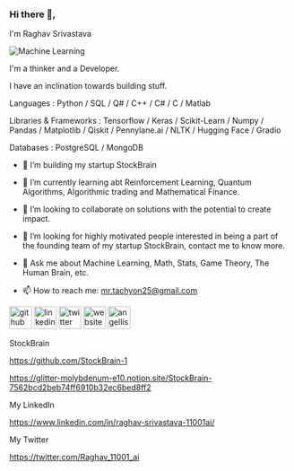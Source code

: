 ### Hi there 👋,

I'm Raghav Srivastava

![Machine Learning](https://pbs.twimg.com/profile_banners/1469129923004538884/1658736319/1500x500)

I'm a thinker and a Developer.

I have an inclination towards building stuff.

Languages : Python / SQL / Q# / C++ / C# / C / Matlab

Libraries & Frameworks : Tensorflow / Keras / Scikit-Learn / Numpy / Pandas / Matplotlib / Qiskit / Pennylane.ai /  NLTK / Hugging Face / Gradio

Databases : PostgreSQL / MongoDB 


- 🔭 I’m building my startup StockBrain 

- 🌱 I’m currently learning abt Reinforcement Learning, Quantum Algorithms, Algorithmic trading and Mathematical Finance.

- 👯 I’m looking to collaborate on solutions with the potential to create impact. 

- 🤔 I’m looking for highly motivated people interested in being a part of the founding team of my startup StockBrain, contact me to know more.

- 💬 Ask me about Machine Learning, Math, Stats, Game Theory, The Human Brain, etc. 
 
- 📫 How to reach me: mr.tachyon25@gmail.com 


[<img src='https://cdn.jsdelivr.net/npm/simple-icons@3.0.1/icons/github.svg' alt='github' height='40'>](https://github.com/https://github.com/RaghavSrivastava25) [<img src='https://cdn.jsdelivr.net/npm/simple-icons@3.0.1/icons/linkedin.svg' alt='linkedin' height='40'>](https://www.linkedin.com/in/raghav-srivastava-11001ai/) [<img src='https://cdn.jsdelivr.net/npm/simple-icons@3.0.1/icons/twitter.svg' alt='twitter' height='40'>](https://twitter.com/https://twitter.com/Raghav_11001_ai)  [<img src='https://cdn.jsdelivr.net/npm/simple-icons@3.0.1/icons/icloud.svg' alt='website' height='40'>](https://www.notion.so/Raghav-Srivastava-a18bb03c955242ebae845af1096cb130) [<img src='https://cdn.jsdelivr.net/npm/simple-icons@3.0.1/icons/angellist.svg' alt='angellist' height='40'>](https://angel.co/u/raghav-srivastava-8) 



StockBrain 

https://github.com/StockBrain-1

https://glitter-molybdenum-e10.notion.site/StockBrain-7562bcd2beb74ff6910b32ec6bed8ff2



My LinkedIn 

https://www.linkedin.com/in/raghav-srivastava-11001ai/


My Twitter 

https://twitter.com/Raghav_11001_ai
